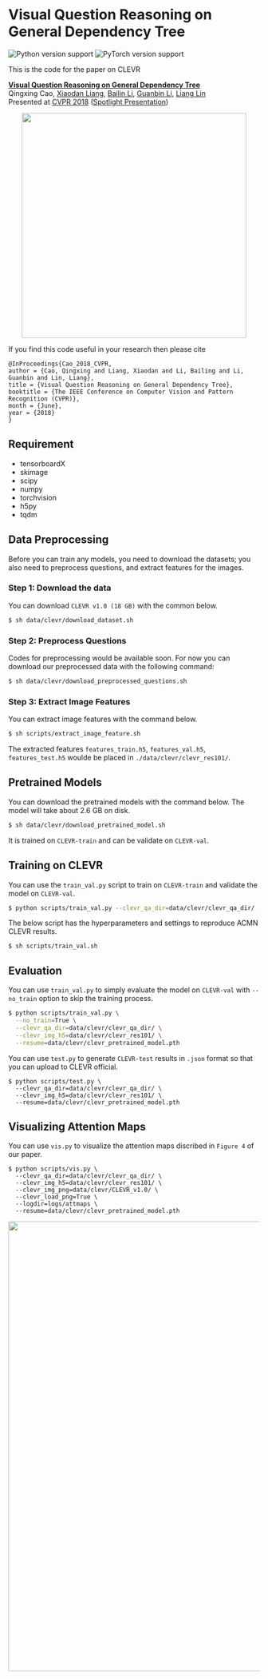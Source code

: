 # Visual Question Reasoning on General Dependency Tree
![Python version support](https://img.shields.io/badge/python-3.5%20%203.6-blue.svg)
![PyTorch version support](https://img.shields.io/badge/pytorch-0.3%200.3.1-red.svg)

This is the code for the paper on CLEVR

 **<a href="https://arxiv.org/abs/1804.00105">Visual Question Reasoning on General Dependency Tree</a>**
 <br>
Qingxing Cao,
 <a href='https://www.cs.cmu.edu/~xiaodan1/'>Xiaodan Liang</a>,
 <a href='https://bezorro.github.io/'>Bailin Li</a>,
 <a href='https://sites.google.com/site/ligb86/home/'>Guanbin Li</a>,
 <a href='http://www.linliang.net/'>Liang Lin</a>
 <br>
 Presented at [CVPR 2018](http://cvpr2018.thecvf.com/) ([Spotlight Presentation](https://www.youtube.com/watch?v=bWygTt1Na50&t=5132s))

 <div align="center">
  <img src="https://github.com/bezorro/ACMN-Pytorch/blob/master/img/introduction.png" width="450px">
</div>

If you find this code useful in your research then please cite

```
@InProceedings{Cao_2018_CVPR,
author = {Cao, Qingxing and Liang, Xiaodan and Li, Bailing and Li, Guanbin and Lin, Liang},
title = {Visual Question Reasoning on General Dependency Tree},
booktitle = {The IEEE Conference on Computer Vision and Pattern Recognition (CVPR)},
month = {June},
year = {2018}
}
```

## Requirement
  * tensorboardX
  * skimage
  * scipy
  * numpy
  * torchvision
  * h5py
  * tqdm

## Data Preprocessing
Before you can train any models, you need to download the datasets; you also need to preprocess questions, and extract features for the images.

### Step 1: Download the data
You can download `CLEVR v1.0 (18 GB)` with the common below.
```sh
$ sh data/clevr/download_dataset.sh
```

### Step 2: Preprocess Questions
Codes for preprocessing would be available soon. For now you can download our preprocessed data with the following command:
```sh
$ sh data/clevr/download_preprocessed_questions.sh
```

### Step 3: Extract Image Features
You can extract image features with the command below.
```sh
$ sh scripts/extract_image_feature.sh
```
The extracted features `features_train.h5`, `features_val.h5`, `features_test.h5` woulde be placed in `./data/clevr/clevr_res101/`.

## Pretrained Models
You can download the pretrained models with the command below. The model will take about 2.6 GB on disk.
```sh
$ sh data/clevr/download_pretrained_model.sh
```
It is trained on `CLEVR-train` and can be validate on `CLEVR-val`.


## Training on CLEVR
You can use the `train_val.py` script to train on `CLEVR-train` and validate the model on `CLEVR-val`.
```sh
$ python scripts/train_val.py --clevr_qa_dir=data/clevr/clevr_qa_dir/ --clevr_img_h5=data/clevr/clevr_res101/
```
The below script has the hyperparameters and settings to reproduce ACMN CLEVR results.
```
$ sh scripts/train_val.sh
```

## Evaluation
You can use `train_val.py` to simply evaluate the model on `CLEVR-val` with `--no_train` option to skip the training process.
```sh
$ python scripts/train_val.py \
  --no_train=True \
  --clevr_qa_dir=data/clevr/clevr_qa_dir/ \
  --clevr_img_h5=data/clevr/clevr_res101/ \
  --resume=data/clevr/clevr_pretrained_model.pth
```
You can use `test.py` to generate `CLEVR-test` results in `.json` format so that you can upload to CLEVR official.
```
$ python scripts/test.py \
  --clevr_qa_dir=data/clevr/clevr_qa_dir/ \
  --clevr_img_h5=data/clevr/clevr_res101/ \
  --resume=data/clevr/clevr_pretrained_model.pth
```

## Visualizing Attention Maps
You can use `vis.py` to visualize the attention maps discribed in `Figure 4` of our paper.
```
$ python scripts/vis.py \
  --clevr_qa_dir=data/clevr/clevr_qa_dir/ \
  --clevr_img_h5=data/clevr/clevr_res101/ \
  --clevr_img_png=data/clevr/CLEVR_v1.0/ \
  --clevr_load_png=True \
  --logdir=logs/attmaps \
  --resume=data/clevr/clevr_pretrained_model.pth
```
<div align="center">
  <img src="https://github.com/bezorro/ACMN-Pytorch/blob/master/img/demo.png" width="900px">
</div>
